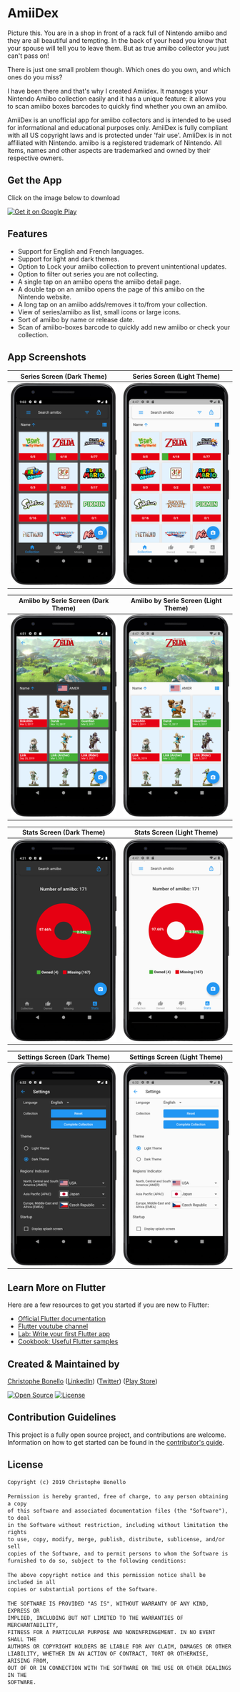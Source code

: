 # AmiiDex

Picture this. You are in a shop in front of a rack full of Nintendo amiibo and they are all beautiful and tempting. In the back of your head you know that your spouse will tell you to leave them. But as true amiibo collector you just can't pass on! 

There is just one small problem though. Which ones do you own, and which ones do you miss? 

I have been there and that's why I created Amiidex. It manages your Nintendo Amiibo collection easily and it has a unique feature: it allows you to scan amiibo boxes barcodes to quickly find whether you own an amiibo.

AmiiDex is an unofficial app for amiibo collectors and is intended to be used for informational and educational purposes only.
AmiiDex is fully compliant with all US copyright laws and is protected under 'fair use'.
AmiiDex is in not affiliated with Nintendo. amiibo is a registered trademark of Nintendo. All items, names and other aspects are trademarked and owned by their respective owners. 

## Get the App

Click on the image below to download 

<a href='https://play.google.com/store/apps/details?id=com.happytracebook.amiidex'><img alt='Get it on Google Play' src='https://play.google.com/intl/en_us/badges/images/generic/en_badge_web_generic.png' width="250"/></a>

## Features 

- Support for English and French languages.
- Support for light and dark themes.
- Option to Lock your amiibo collection to prevent unintentional updates.
- Option to filter out series you are not collecting.
- A single tap on an amiibo opens the amiibo detail page.
- A double tap on an amiibo opens the page of this amiibo on the Nintendo website.
- A long tap on an amiibo adds/removes it to/from your collection.
- View of series/amiibo as list, small icons or large icons.
- Sort of amiibo by name or release date.
- Scan of amiibo-boxes barcode to quickly add new amiibo or check your collection.

## App Screenshots

Series Screen  (Dark Theme) | Series Screen (Light Theme)
--- | ---
![Series Screen](/docs/dark_master.png?raw=true "Series Screen") | ![Series Screen](/docs/light_master.png?raw=true "Series Screen")

Amiibo by Serie Screen (Dark Theme) | Amiibo by Serie Screen (Light Theme)
--- | ---
![Amiibo Screen](/docs/dark_detail.png?raw=true "Amiibo Screen") | ![Amiibo Screen](/docs/light_detail.png?raw=true "Amiibo Screen")

Stats Screen (Dark Theme) | Stats Screen (Light Theme)
--- | ---
![Stats Screen](/docs/dark_stats.png?raw=true "Stats Screen") | ![Stats Screen](/docs/light_stats.png?raw=true "Stats Screen")

Settings Screen (Dark Theme) | Settings Screen (Light Theme)
--- | ---
![Settings Screen](/docs/dark_settings.png?raw=true "Settings Screen") | ![Settings Screen](/docs/light_settings.png?raw=true "Settings Screen")

## Learn More on Flutter
Here are a few resources to get you started if you are new to Flutter:

- [Official Flutter documentation](https://flutter.dev/docs)
- [Flutter youtube channel](https://www.youtube.com/channel/UCwXdFgeE9KYzlDdR7TG9cMw)
- [Lab: Write your first Flutter app](https://flutter.io/docs/get-started/codelab)
- [Cookbook: Useful Flutter samples](https://flutter.io/docs/cookbook)

## Created & Maintained by
[Christophe Bonello](https://github.com/cbonello)
([LinkedIn](https://www.linkedin.com/in/christophe-bonello))
([Twitter](https://twitter.com/chbonello))
([Play Store](https://play.google.com/store/apps/dev?id=8132747096160291479))

[![Open Source](https://badges.frapsoft.com/os/v1/open-source.svg?v=102)](https://opensource.org/licenses/MIT)
[![License](https://img.shields.io/badge/license-MIT-purple)](https://github.com/cbonello/amiidex/blob/master/LICENSE)

## Contribution Guidelines
This project is a fully open source project, and contributions are welcome. Information on how to get started can be found in the [contributor's guide](https://github.com/cbonello/amiidex/blob/master/CONTRIBUTING.md).

## License

```
Copyright (c) 2019 Christophe Bonello

Permission is hereby granted, free of charge, to any person obtaining a copy
of this software and associated documentation files (the "Software"), to deal
in the Software without restriction, including without limitation the rights
to use, copy, modify, merge, publish, distribute, sublicense, and/or sell
copies of the Software, and to permit persons to whom the Software is
furnished to do so, subject to the following conditions:

The above copyright notice and this permission notice shall be included in all
copies or substantial portions of the Software.

THE SOFTWARE IS PROVIDED "AS IS", WITHOUT WARRANTY OF ANY KIND, EXPRESS OR
IMPLIED, INCLUDING BUT NOT LIMITED TO THE WARRANTIES OF MERCHANTABILITY,
FITNESS FOR A PARTICULAR PURPOSE AND NONINFRINGEMENT. IN NO EVENT SHALL THE
AUTHORS OR COPYRIGHT HOLDERS BE LIABLE FOR ANY CLAIM, DAMAGES OR OTHER
LIABILITY, WHETHER IN AN ACTION OF CONTRACT, TORT OR OTHERWISE, ARISING FROM,
OUT OF OR IN CONNECTION WITH THE SOFTWARE OR THE USE OR OTHER DEALINGS IN THE
SOFTWARE.
```
